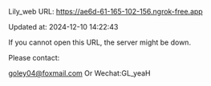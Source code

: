 Lily_web URL: https://ae6d-61-165-102-156.ngrok-free.app

Updated at: 2024-12-10 14:22:43

If you cannot open this URL, the server might be down.

Please contact: 

goley04@foxmail.com Or Wechat:GL_yeaH